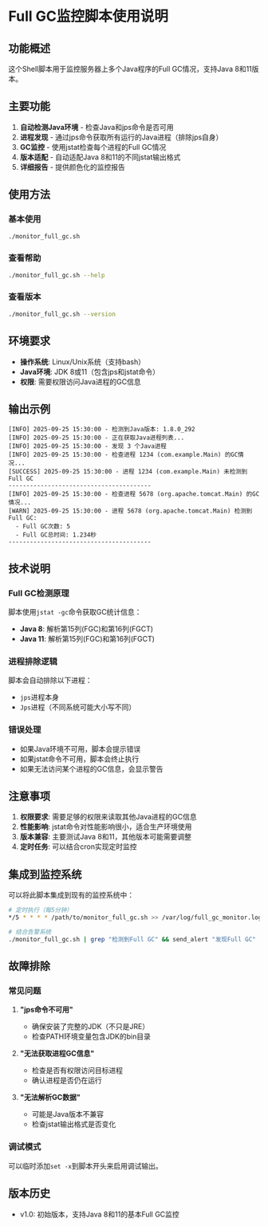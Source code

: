 # Full GC监控脚本使用说明

## 功能概述

这个Shell脚本用于监控服务器上多个Java程序的Full GC情况，支持Java 8和11版本。

## 主要功能

1. **自动检测Java环境** - 检查Java和jps命令是否可用
2. **进程发现** - 通过jps命令获取所有运行的Java进程（排除jps自身）
3. **GC监控** - 使用jstat检查每个进程的Full GC情况
4. **版本适配** - 自动适配Java 8和11的不同jstat输出格式
5. **详细报告** - 提供颜色化的监控报告

## 使用方法

### 基本使用
```bash
./monitor_full_gc.sh
```

### 查看帮助
```bash
./monitor_full_gc.sh --help
```

### 查看版本
```bash
./monitor_full_gc.sh --version
```

## 环境要求

- **操作系统**: Linux/Unix系统（支持bash）
- **Java环境**: JDK 8或11（包含jps和jstat命令）
- **权限**: 需要权限访问Java进程的GC信息

## 输出示例

```
[INFO] 2025-09-25 15:30:00 - 检测到Java版本: 1.8.0_292
[INFO] 2025-09-25 15:30:00 - 正在获取Java进程列表...
[INFO] 2025-09-25 15:30:00 - 发现 3 个Java进程
[INFO] 2025-09-25 15:30:00 - 检查进程 1234 (com.example.Main) 的GC情况...
[SUCCESS] 2025-09-25 15:30:00 - 进程 1234 (com.example.Main) 未检测到Full GC
----------------------------------------
[INFO] 2025-09-25 15:30:00 - 检查进程 5678 (org.apache.tomcat.Main) 的GC情况...
[WARN] 2025-09-25 15:30:00 - 进程 5678 (org.apache.tomcat.Main) 检测到Full GC:
  - Full GC次数: 5
  - Full GC总时间: 1.234秒
----------------------------------------
```

## 技术说明

### Full GC检测原理
脚本使用`jstat -gc`命令获取GC统计信息：
- **Java 8**: 解析第15列(FGC)和第16列(FGCT)
- **Java 11**: 解析第15列(FGC)和第16列(FGCT)

### 进程排除逻辑
脚本会自动排除以下进程：
- `jps`进程本身
- `Jps`进程（不同系统可能大小写不同）

### 错误处理
- 如果Java环境不可用，脚本会提示错误
- 如果jstat命令不可用，脚本会终止执行
- 如果无法访问某个进程的GC信息，会显示警告

## 注意事项

1. **权限要求**: 需要足够的权限来读取其他Java进程的GC信息
2. **性能影响**: jstat命令对性能影响很小，适合生产环境使用
3. **版本兼容**: 主要测试Java 8和11，其他版本可能需要调整
4. **定时任务**: 可以结合cron实现定时监控

## 集成到监控系统

可以将此脚本集成到现有的监控系统中：

```bash
# 定时执行（每5分钟）
*/5 * * * * /path/to/monitor_full_gc.sh >> /var/log/full_gc_monitor.log 2>&1

# 结合告警系统
./monitor_full_gc.sh | grep "检测到Full GC" && send_alert "发现Full GC"
```

## 故障排除

### 常见问题

1. **"jps命令不可用"**
   - 确保安装了完整的JDK（不只是JRE）
   - 检查PATH环境变量包含JDK的bin目录

2. **"无法获取进程GC信息"**
   - 检查是否有权限访问目标进程
   - 确认进程是否仍在运行

3. **"无法解析GC数据"**
   - 可能是Java版本不兼容
   - 检查jstat输出格式是否变化

### 调试模式
可以临时添加`set -x`到脚本开头来启用调试输出。

## 版本历史

- v1.0: 初始版本，支持Java 8和11的基本Full GC监控